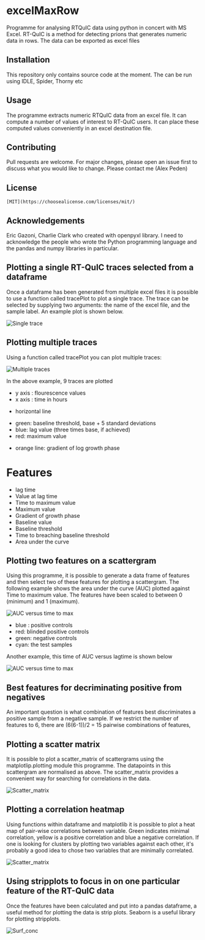 # excelMaxRow
Programme for analysing RTQuIC data using python in concert with MS Excel. RT-QuIC is a method for detecting prions that generates numeric data in rows. The data can be exported as excel files


## Installation
This repository only contains source code at the moment. The can be run using IDLE, Spider, Thorny etc 

## Usage
The programme extracts numeric RTQuIC data from an excel file. It can compute a number of values of interest to RT-QuIC users. It can place these computed values conveniently in an excel destination file.

## Contributing
Pull requests are welcome. For major changes, please open an issue first to discuss what you would like to change.
Please contact me (Alex Peden) 

## License
```
[MIT](https://choosealicense.com/licenses/mit/)
```

## Acknowledgements
Eric Gazoni, Charlie Clark who created with openpyxl library. I need to acknowledge the people who wrote the Python programming language and the pandas and numpy libraries in particular. 

## Plotting a single RT-QuIC traces selected from a dataframe
Once a dataframe has been generated from multiple excel files it is possible to use a function called tracePlot to plot a single trace. The trace can be selected by supplying two arguments: the name of the excel file, and the sample label. An example plot is shown below. 

![Single trace](https://github.com/apeden/excelMaxRow/blob/master/sing_trace.png)


## Plotting multiple traces
Using a function called tracePlot you can plot multiple traces:

![Multiple traces](https://github.com/apeden/excelMaxRow/blob/master/mult_trace.png)

In the above example, 9 traces are plotted
- y axis : flourescence values
- x axis : time in hours
* horizontal line
- green: baseline threshold, base + 5 standard deviations
- blue: lag value (three times base, if achieved)
- red: maximum value
* orange line: gradient of log growth phase


# Features
* lag time
* Value at lag time
* Time to maximum value
* Maximum value
* Gradient of growth phase
* Baseline value
* Baseline threshold
* Time to breaching baseline threshold
* Area under the curve

## Plotting two features on a scattergram
Using this programme, it is possible to generate a data frame of features and then select two of these features for plotting a scattergram. The following example shows the area under the curve (AUC) plotted against Time to maximum value. The features have been scaled to between 0 (minimum) and 1 (maximum).

![AUC versus time to max](https://github.com/apeden/excelMaxRow/blob/master/AUC%20vs%20Time%20to%20max.jpeg)
- blue : positive controls
- red: blinded positive controls
- green: negative controls
- cyan: the test samples

Another example, this time of AUC versus lagtime is shown below

![AUC versus time to max](https://github.com/apeden/excelMaxRow/blob/master/AUC%20vs%20Lag%20Time.jpeg)

## Best features for decriminating positive from negatives
An important question is what combination of features best discriminates a positive sample from a negative sample. If we restrict the number of features to 6, there are (6(6-1))/2 = 15 pairwise combinations of features,

## Plotting a scatter matrix
It is possible to plot a scatter_matrix of scattergrams using the matplotlip.plotting module this programme. The datapoints in this scattergram are normalised as above. The scatter_matrix provides a convenient way for searching for correlations in the data. 

![Scatter_matrix](https://github.com/apeden/excelMaxRow/blob/master/example_scatter_matrix.png)

## Plotting a correlation heatmap
Using functions within dataframe and matplotlib it is possible to plot a heat map of pair-wise correlations between variable. Green indicates minimal correlation, yellow is  a positive correlation and blue a negative correlation. If one is looking for clusters by plotting two variables against each other, it's probably a good idea to chose two variables that are minimally correlated. 

![Scatter_matrix](https://github.com/apeden/excelMaxRow/blob/master/heat_map.png)

## Using stripplots to focus in on one particular feature of the RT-QuIC data
Once the features have been calculated and put into a pandas dataframe, a useful method for plotting the data is strip plots. Seaborn is a useful library for plotting stripplots. 

![Surf_conc](https://github.com/apeden/excelMaxRow/blob/master/surf_conc.png)
